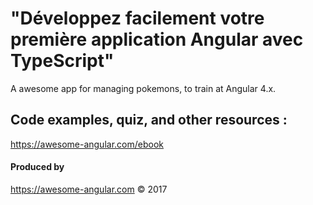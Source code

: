 # "Développez facilement votre première application Angular avec TypeScript"
A awesome app for managing pokemons, to train at Angular 4.x.


## Code examples, quiz, and other resources  :
https://awesome-angular.com/ebook

#### Produced by
https://awesome-angular.com © 2017
